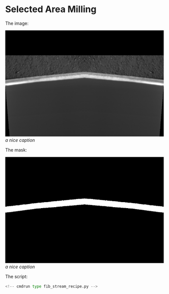 # Selected Area Milling

The image:

![fib_image](fib_image.png)
*a nice caption*

The mask:

![fib_mask](fib_mask.png)
*a nice caption*

The script: 

```python
<!-- cmdrun type fib_stream_recipe.py -->
```